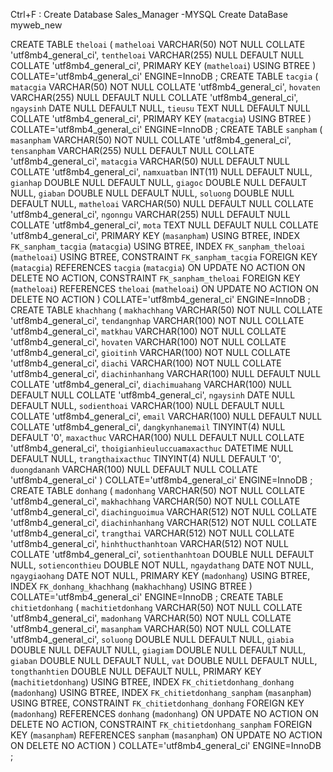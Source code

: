 Ctrl+F : Create
Database Sales_Manager -MYSQL
Create DataBase myweb_new

CREATE TABLE `theloai` (
	`matheloai` VARCHAR(50) NOT NULL COLLATE 'utf8mb4_general_ci',
	`tentheloai` VARCHAR(255) NULL DEFAULT NULL COLLATE 'utf8mb4_general_ci',
	PRIMARY KEY (`matheloai`) USING BTREE
)
COLLATE='utf8mb4_general_ci'
ENGINE=InnoDB
;
CREATE TABLE `tacgia` (
	`matacgia` VARCHAR(50) NOT NULL COLLATE 'utf8mb4_general_ci',
	`hovaten` VARCHAR(255) NULL DEFAULT NULL COLLATE 'utf8mb4_general_ci',
	`ngaysinh` DATE NULL DEFAULT NULL,
	`tieusu` TEXT NULL DEFAULT NULL COLLATE 'utf8mb4_general_ci',
	PRIMARY KEY (`matacgia`) USING BTREE
)
COLLATE='utf8mb4_general_ci'
ENGINE=InnoDB
;
CREATE TABLE `sanpham` (
	`masanpham` VARCHAR(50) NOT NULL COLLATE 'utf8mb4_general_ci',
	`tensanpham` VARCHAR(255) NULL DEFAULT NULL COLLATE 'utf8mb4_general_ci',
	`matacgia` VARCHAR(50) NULL DEFAULT NULL COLLATE 'utf8mb4_general_ci',
	`namxuatban` INT(11) NULL DEFAULT NULL,
	`gianhap` DOUBLE NULL DEFAULT NULL,
	`giagoc` DOUBLE NULL DEFAULT NULL,
	`giaban` DOUBLE NULL DEFAULT NULL,
	`soluong` DOUBLE NULL DEFAULT NULL,
	`matheloai` VARCHAR(50) NULL DEFAULT NULL COLLATE 'utf8mb4_general_ci',
	`ngonngu` VARCHAR(255) NULL DEFAULT NULL COLLATE 'utf8mb4_general_ci',
	`mota` TEXT NULL DEFAULT NULL COLLATE 'utf8mb4_general_ci',
	PRIMARY KEY (`masanpham`) USING BTREE,
	INDEX `FK_sanpham_tacgia` (`matacgia`) USING BTREE,
	INDEX `FK_sanpham_theloai` (`matheloai`) USING BTREE,
	CONSTRAINT `FK_sanpham_tacgia` FOREIGN KEY (`matacgia`) REFERENCES `tacgia` (`matacgia`) ON UPDATE NO ACTION ON DELETE NO ACTION,
	CONSTRAINT `FK_sanpham_theloai` FOREIGN KEY (`matheloai`) REFERENCES `theloai` (`matheloai`) ON UPDATE NO ACTION ON DELETE NO ACTION
)
COLLATE='utf8mb4_general_ci'
ENGINE=InnoDB
;
CREATE TABLE `khachhang` (
	`makhachhang` VARCHAR(50) NOT NULL COLLATE 'utf8mb4_general_ci',
	`tendangnhap` VARCHAR(100) NOT NULL COLLATE 'utf8mb4_general_ci',
	`matkhau` VARCHAR(100) NOT NULL COLLATE 'utf8mb4_general_ci',
	`hovaten` VARCHAR(100) NOT NULL COLLATE 'utf8mb4_general_ci',
	`gioitinh` VARCHAR(100) NOT NULL COLLATE 'utf8mb4_general_ci',
	`diachi` VARCHAR(100) NOT NULL COLLATE 'utf8mb4_general_ci',
	`diachinhanhang` VARCHAR(100) NULL DEFAULT NULL COLLATE 'utf8mb4_general_ci',
	`diachimuahang` VARCHAR(100) NULL DEFAULT NULL COLLATE 'utf8mb4_general_ci',
	`ngaysinh` DATE NULL DEFAULT NULL,
	`sodienthoai` VARCHAR(100) NULL DEFAULT NULL COLLATE 'utf8mb4_general_ci',
	`email` VARCHAR(100) NULL DEFAULT NULL COLLATE 'utf8mb4_general_ci',
	`dangkynhanemail` TINYINT(4) NULL DEFAULT '0',
	`maxacthuc` VARCHAR(100) NULL DEFAULT NULL COLLATE 'utf8mb4_general_ci',
	`thoigianhieuluccuamaxacthuc` DATETIME NULL DEFAULT NULL,
	`trangthaixacthuc` TINYINT(4) NULL DEFAULT '0',
	`duongdananh` VARCHAR(100) NULL DEFAULT NULL COLLATE 'utf8mb4_general_ci'
)
COLLATE='utf8mb4_general_ci'
ENGINE=InnoDB
;
CREATE TABLE `donhang` (
	`madonhang` VARCHAR(50) NOT NULL COLLATE 'utf8mb4_general_ci',
	`makhachhang` VARCHAR(50) NOT NULL COLLATE 'utf8mb4_general_ci',
	`diachinguoimua` VARCHAR(512) NOT NULL COLLATE 'utf8mb4_general_ci',
	`diachinhanhang` VARCHAR(512) NOT NULL COLLATE 'utf8mb4_general_ci',
	`trangthai` VARCHAR(512) NOT NULL COLLATE 'utf8mb4_general_ci',
	`hinhthucthanhtoan` VARCHAR(512) NOT NULL COLLATE 'utf8mb4_general_ci',
	`sotienthanhtoan` DOUBLE NULL DEFAULT NULL,
	`sotienconthieu` DOUBLE NOT NULL,
	`ngaydathang` DATE NOT NULL,
	`ngaygiaohang` DATE NOT NULL,
	PRIMARY KEY (`madonhang`) USING BTREE,
	INDEX `FK_donhang_khachhang` (`makhachhang`) USING BTREE
)
COLLATE='utf8mb4_general_ci'
ENGINE=InnoDB
;
CREATE TABLE `chitietdonhang` (
	`machitietdonhang` VARCHAR(50) NOT NULL COLLATE 'utf8mb4_general_ci',
	`madonhang` VARCHAR(50) NOT NULL COLLATE 'utf8mb4_general_ci',
	`masanpham` VARCHAR(50) NOT NULL COLLATE 'utf8mb4_general_ci',
	`soluong` DOUBLE NULL DEFAULT NULL,
	`giabia` DOUBLE NULL DEFAULT NULL,
	`giagiam` DOUBLE NULL DEFAULT NULL,
	`giaban` DOUBLE NULL DEFAULT NULL,
	`vat` DOUBLE NULL DEFAULT NULL,
	`tongthanhtien` DOUBLE NULL DEFAULT NULL,
	PRIMARY KEY (`machitietdonhang`) USING BTREE,
	INDEX `FK_chitietdonhang_donhang` (`madonhang`) USING BTREE,
	INDEX `FK_chitietdonhang_sanpham` (`masanpham`) USING BTREE,
	CONSTRAINT `FK_chitietdonhang_donhang` FOREIGN KEY (`madonhang`) REFERENCES `donhang` (`madonhang`) ON UPDATE NO ACTION ON DELETE NO ACTION,
	CONSTRAINT `FK_chitietdonhang_sanpham` FOREIGN KEY (`masanpham`) REFERENCES `sanpham` (`masanpham`) ON UPDATE NO ACTION ON DELETE NO ACTION
)
COLLATE='utf8mb4_general_ci'
ENGINE=InnoDB
;

